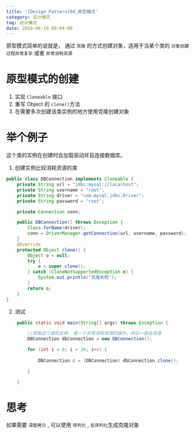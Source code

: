 ```yaml
---
title: '[Design_Pattern]04_原型模式'
category: 设计模式
tag: 设计模式
date: 2018-06-10 00:04:00
---
```


原型模式简单的说就是，
通过 `克隆` 的方式创建对象，适用于当某个类的 `对象创建过程非常复杂` 或者 `非常消耗资源`



# 原型模式的创建


1. 实现 `Cloneable` 接口
2. 重写 Object 的 `clone()`方法
3. 在需要多次创建该类实例的地方使用克隆创建对象


# 举个例子

这个类的实例在创建时会加载驱动并且连接数据库。

1. 创建实例比较消耗资源的类
```java
public class DBConnection implements Cloneable {
    private String url = "jdbc:mysql://localhost";
    private String username = "root";
    private String driver = "com.mysql.jdbc.Driver";
    private String password = "root";

    private Connection conn;

    public DBConnection() throws Exception {
        Class.forName(driver);
        conn = DriverManager.getConnection(url, username, password);
    }
    @Override
    protected Object clone() {
        Object o = null;
        try {
            o = super.clone();
        } catch (CloneNotSupportedException e) {
            System.out.println("克隆失败");
        }
        return o;
    }
}
```
2. 测试

```java
    public static void main(String[] args) throws Exception {

        //获取这个类的实例  是一个非常消耗资源的操作，所以一般会克隆
        DBConnection dbConnection = new DBConnection();

        for (int i = 0; i < 20; i++) {
            
            DBConnection c = (DBConnection) dbConnection.clone();

        }

    }
```


# 思考

如果需要 `深度拷贝` , 可以使用 `序列化` ,  `反序列化`生成克隆对象